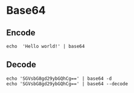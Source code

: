 # Base64

## Encode

```shell
echo  'Hello world!' | base64
```

## Decode

```shell
echo 'SGVsbG8gd29ybGQhCg==' | base64 -d
echo 'SGVsbG8gd29ybGQhCg==' | base64 --decode
```
